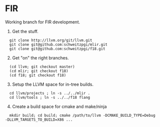 <!--===- README.md 
  
   Part of the LLVM Project, under the Apache License v2.0 with LLVM Exceptions.
   See https://llvm.org/LICENSE.txt for license information.
   SPDX-License-Identifier: Apache-2.0 WITH LLVM-exception
  
-->

# FIR

Working branch for FIR development.


1. Get the stuff.

```
  git clone http://llvm.org/git/llvm.git
  git clone git@github.com:schweitzpgi/mlir.git
  git clone git@github.com:schweitzpgi/f18.git 
```

2. Get "on" the right branches.

```
  (cd llvm; git checkout master)
  (cd mlir; git checkout f18)
  (cd f18; git checkout f18)
```
             
3. Setup the LLVM space for in-tree builds.
   
``` 
  cd llvm/projects ; ln -s ../../mlir .
  cd llvm/tools ; ln -s ../../f18 flang
```

4. Create a build space for cmake and make/ninja

```
  mkdir build; cd build; cmake /path/to/llvm -DCMAKE_BUILD_TYPE=Debug -DLLVM_TARGETS_TO_BUILD=X86 ...
```


